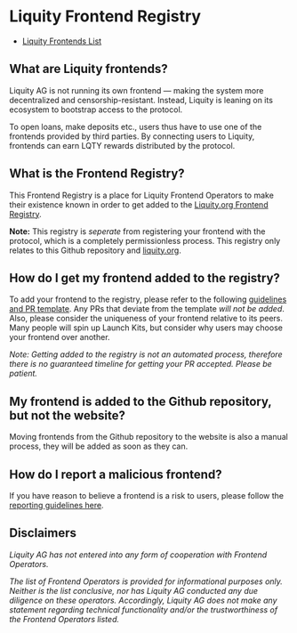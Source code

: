 # Liquity Frontend Registry 

- [Liquity Frontends List](LIST.md)

## What are Liquity frontends? 
Liquity AG is not running its own frontend — making the system more decentralized and censorship-resistant. Instead, Liquity is leaning on its ecosystem to bootstrap access to the protocol.

To open loans, make deposits etc., users thus have to use one of the frontends provided by third parties. By connecting users to Liquity, frontends can earn LQTY rewards distributed by the protocol.

## What is the Frontend Registry? 
This Frontend Registry is a place for Liquity Frontend Operators to make their existence known in order to get added to the [Liquity.org Frontend Registry](https://www.liquity.org/frontend). 

**Note:** This registry is *seperate* from registering your frontend with the protocol, which is a completely permissionless process. This registry only relates to this Github repository and [liquity.org](https://www.liquity.org). 

## How do I get my frontend added to the registry? 
To add your frontend to the registry, please refer to the following [guidelines and PR template](REGISTRY-GUIDELINES.md). Any PRs that deviate from the template *will not be added*. Also, please consider the uniqueness of your frontend relative to its peers. Many people will spin up Launch Kits, but consider why users may choose your frontend over another. 

*Note: Getting added to the registry is not an automated process, therefore there is no guaranteed timeline for getting your PR accepted. Please be patient.* 

## My frontend is added to the Github repository, but not the website? 
Moving frontends from the Github repository to the website is also a manual process, they will be added as soon as they can. 

## How do I report a malicious frontend? 
If you have reason to believe a frontend is a risk to users, please follow the [reporting guidelines here](REPORT-FRONTEND.md). 

## Disclaimers 
*Liquity AG has not entered into any form of cooperation with Frontend Operators.*

*The list of Frontend Operators is provided for informational purposes only. Neither is the list conclusive, nor has Liquity AG conducted any due diligence on these operators.* *Accordingly, Liquity AG does not make any statement regarding technical functionality and/or the trustworthiness of the Frontend Operators listed.*
